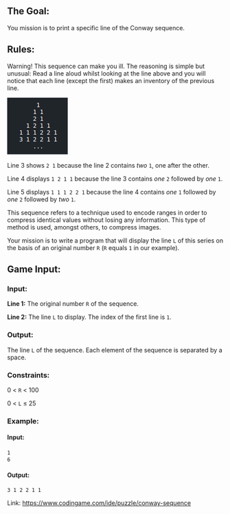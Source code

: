 ## The Goal:
You mission is to print a specific line of the Conway sequence.
## Rules:
Warning! This sequence can make you ill. The reasoning is simple but unusual: Read a line aloud whilst looking at the line above and you will notice that each line (except the first) makes ​​an inventory of the previous line.

![Example](_images/img_1.png) 

Line 3 shows `2 1` because the line 2 contains *two* `1`, one after the other.

Line 4 displays `1 2 1 1` because the line 3 contains *one* `2` followed by *one* `1`.

Line 5 displays `1 1 1 2 2 1` because the line 4 contains *one* `1` followed by *one* `2` followed by *two* `1`.

This sequence refers to a technique used to encode ranges in order to compress identical values ​​without losing any information. This type of method is used, amongst others, to compress images.

Your mission is to write a program that will display the line `L` of this series on the basis of an original number `R` (`R` equals `1` in our example).
## Game Input:
### Input:
**Line 1:** The original number `R` of the sequence.

**Line 2:** The line `L` to display. The index of the first line is `1`.
### Output:
The line `L` of the sequence. Each element of the sequence is separated by a space.
### Constraints:
0 < `R` < 100

0 < `L` ≤ 25
### Example:
#### Input:
	1
	6

#### Output:
	3 1 2 2 1 1

Link: https://www.codingame.com/ide/puzzle/conway-sequence